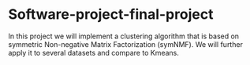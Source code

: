 # Software-project-final-project
In this project we will implement a clustering algorithm that is based on symmetric Non-negative Matrix Factorization (symNMF). We will further apply it to several datasets and compare to Kmeans. 
